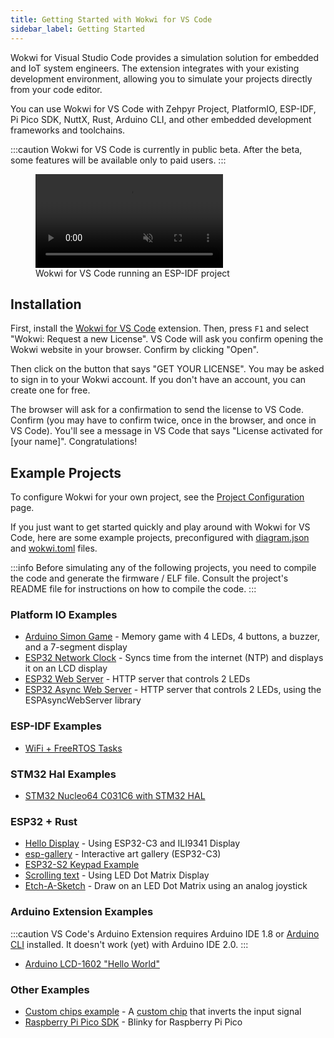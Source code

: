 ```yaml
---
title: Getting Started with Wokwi for VS Code
sidebar_label: Getting Started
---
```


Wokwi for Visual Studio Code provides a simulation solution for embedded and IoT system engineers. The extension integrates with your existing development environment, allowing you to simulate your projects directly from your code editor.

You can use Wokwi for VS Code with Zehpyr Project, PlatformIO, ESP-IDF, Pi Pico SDK, NuttX, Rust, Arduino CLI, and other embedded development frameworks and toolchains.

:::caution
Wokwi for VS Code is currently in public beta. After the beta, some features will be available only to paid users.
:::

<figure>
  <video src="https://wokwi.github.io/video-assets/vscode/wokwi-vscode-1s.mp4" autoPlay muted loop style={{width:'100%'}}></video>
  <figcaption>Wokwi for VS Code running an ESP-IDF project</figcaption>
</figure>

## Installation

First, install the [Wokwi for VS Code](https://marketplace.visualstudio.com/items?itemName=wokwi.wokwi-vscode) extension. Then, press `F1` and select "Wokwi: Request a new License". VS Code will ask you confirm opening the Wokwi website in your browser. Confirm by clicking "Open".

Then click on the button that says "GET YOUR LICENSE". You may be asked to sign in to your Wokwi account. If you don't have an account, you can create one for free.

The browser will ask for a confirmation to send the license to VS Code. Confirm (you may have to confirm twice, once in the browser, and once in VS Code). You'll see a message in VS Code that says "License activated for [your name]". Congratulations!

## Example Projects

To configure Wokwi for your own project, see the [Project Configuration](./project-config) page.

If you just want to get started quickly and play around with Wokwi for VS Code, here are some example projects, preconfigured with [diagram.json](../diagram-format) and [wokwi.toml](./project-config) files.

:::info
Before simulating any of the following projects, you need to compile the code and generate the firmware / ELF file. Consult the project's README file for instructions on how to compile the code.
:::

### Platform IO Examples

- [Arduino Simon Game](https://github.com/wokwi/arduino-simon-game) - Memory game with 4 LEDs, 4 buttons, a buzzer, and a 7-segment display
- [ESP32 Network Clock](https://github.com/wokwi/esp32-ntp-clock) - Syncs time from the internet (NTP) and displays it on an LCD display
- [ESP32 Web Server](https://github.com/wokwi/esp32-http-server) - HTTP server that controls 2 LEDs
- [ESP32 Async Web Server](https://github.com/wokwi/esp32-async-web-server-example) - HTTP server that controls 2 LEDs, using the ESPAsyncWebServer library

### ESP-IDF Examples

- [WiFi + FreeRTOS Tasks](https://github.com/wokwi/esp32-idf-hello-wifi)

### STM32 Hal Examples

- [STM32 Nucleo64 C031C6 with STM32 HAL](https://github.com/wokwi/stm32-hello-wokwi)

### ESP32 + Rust

- [Hello Display](https://github.com/playfulFence/esp-hello-display/tree/feature/vscode-wokwi) - Using ESP32-C3 and ILI9341 Display
- [esp-gallery](https://github.com/playfulFence/esp-gallery) - Interactive art gallery (ESP32-C3)
- [ESP32-S2 Keypad Example](https://github.com/playfulFence/esp-keypad-example/tree/feature/vscode-wokwi)
- [Scrolling text](https://github.com/playfulFence/esp-rolling-stone) - Using LED Dot Matrix Display
- [Etch-A-Sketch](https://github.com/playfulFence/esp-etch-a-sketch) - Draw on an LED Dot Matrix using an analog joystick

### Arduino Extension Examples

:::caution
VS Code's Arduino Extension requires Arduino IDE 1.8 or [Arduino CLI](https://github.com/microsoft/vscode-arduino/issues/1477#issuecomment-1278699661) installed. It doesn't work (yet) with Arduino IDE 2.0.
:::

- [Arduino LCD-1602 "Hello World"](https://github.com/wokwi/arduino-lcd-helloworld)

### Other Examples

- [Custom chips example](https://github.com/wokwi/inverter-chip) - A [custom chip](../chips-api/getting-started) that inverts the input signal
- [Raspberry Pi Pico SDK](https://github.com/wokwi/pico-sdk-blink) - Blinky for Raspberry Pi Pico
